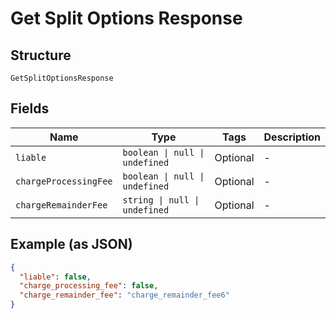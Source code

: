 
# Get Split Options Response

## Structure

`GetSplitOptionsResponse`

## Fields

| Name | Type | Tags | Description |
|  --- | --- | --- | --- |
| `liable` | `boolean \| null \| undefined` | Optional | - |
| `chargeProcessingFee` | `boolean \| null \| undefined` | Optional | - |
| `chargeRemainderFee` | `string \| null \| undefined` | Optional | - |

## Example (as JSON)

```json
{
  "liable": false,
  "charge_processing_fee": false,
  "charge_remainder_fee": "charge_remainder_fee6"
}
```

